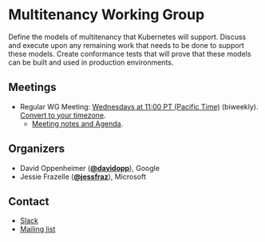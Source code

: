 <!---
This is an autogenerated file!

Please do not edit this file directly, but instead make changes to the
sigs.yaml file in the project root.

To understand how this file is generated, see https://git.k8s.io/community/generator/README.md
-->
# Multitenancy Working Group

Define the models of multitenancy that Kubernetes will support. Discuss and execute upon any remaining work that needs to be done to support these models. Create conformance tests that will prove that these models can be built and used in production environments.

## Meetings
* Regular WG Meeting: [Wednesdays at 11:00 PT (Pacific Time)](https://docs.google.com/document/d/1FQx0BPlkkl1Bn0c9ocVBxYIKojpmrS1CFP5h0DI68AE/edit) (biweekly). [Convert to your timezone](http://www.thetimezoneconverter.com/?t=11:00&tz=PT%20%28Pacific%20Time%29).
  * [Meeting notes and Agenda](https://docs.google.com/document/d/1fj3yzmeU2eU8ZNBCUJG97dk_wC7228-e_MmdcmTNrZY/edit?usp=sharing).

## Organizers

* David Oppenheimer (**[@davidopp](https://github.com/davidopp)**), Google
* Jessie Frazelle (**[@jessfraz](https://github.com/jessfraz)**), Microsoft

## Contact
* [Slack](https://kubernetes.slack.com/messages/wg-multitenancy)
* [Mailing list](https://groups.google.com/forum/#!forum/kubernetes-wg-multitenancy)

<!-- BEGIN CUSTOM CONTENT -->

<!-- END CUSTOM CONTENT -->

